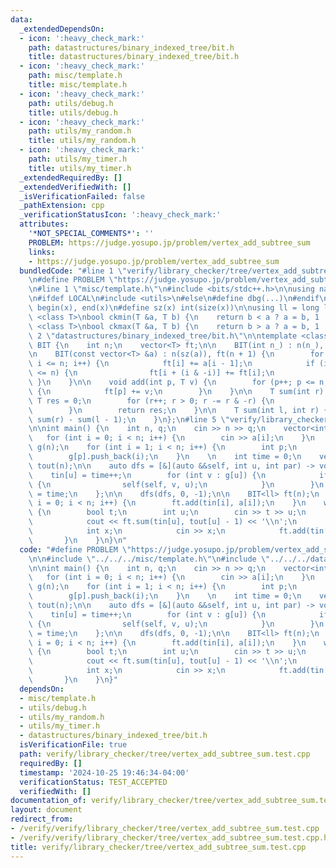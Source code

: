 ```yaml
---
data:
  _extendedDependsOn:
  - icon: ':heavy_check_mark:'
    path: datastructures/binary_indexed_tree/bit.h
    title: datastructures/binary_indexed_tree/bit.h
  - icon: ':heavy_check_mark:'
    path: misc/template.h
    title: misc/template.h
  - icon: ':heavy_check_mark:'
    path: utils/debug.h
    title: utils/debug.h
  - icon: ':heavy_check_mark:'
    path: utils/my_random.h
    title: utils/my_random.h
  - icon: ':heavy_check_mark:'
    path: utils/my_timer.h
    title: utils/my_timer.h
  _extendedRequiredBy: []
  _extendedVerifiedWith: []
  _isVerificationFailed: false
  _pathExtension: cpp
  _verificationStatusIcon: ':heavy_check_mark:'
  attributes:
    '*NOT_SPECIAL_COMMENTS*': ''
    PROBLEM: https://judge.yosupo.jp/problem/vertex_add_subtree_sum
    links:
    - https://judge.yosupo.jp/problem/vertex_add_subtree_sum
  bundledCode: "#line 1 \"verify/library_checker/tree/vertex_add_subtree_sum.test.cpp\"\
    \n#define PROBLEM \"https://judge.yosupo.jp/problem/vertex_add_subtree_sum\"\n\
    \n#line 1 \"misc/template.h\"\n#include <bits/stdc++.h>\n\nusing namespace std;\n\
    \n#ifdef LOCAL\n#include <utils>\n#else\n#define dbg(...)\n#endif\n\n#define all(x)\
    \ begin(x), end(x)\n#define sz(x) int(size(x))\n\nusing ll = long long;\n\ntemplate\
    \ <class T>\nbool ckmin(T &a, T b) {\n    return b < a ? a = b, 1 : 0;\n}\ntemplate\
    \ <class T>\nbool ckmax(T &a, T b) {\n    return b > a ? a = b, 1 : 0;\n}\n#line\
    \ 2 \"datastructures/binary_indexed_tree/bit.h\"\n\ntemplate <class T>\nstruct\
    \ BIT {\n    int n;\n    vector<T> ft;\n\n    BIT(int n_) : n(n_), ft(n + 1) {}\n\
    \n    BIT(const vector<T> &a) : n(sz(a)), ft(n + 1) {\n        for (int i = 1;\
    \ i <= n; i++) {\n            ft[i] += a[i - 1];\n            if (i + (i & -i)\
    \ <= n) {\n                ft[i + (i & -i)] += ft[i];\n            }\n       \
    \ }\n    }\n\n    void add(int p, T v) {\n        for (p++; p <= n; p += p & -p)\
    \ {\n            ft[p] += v;\n        }\n    }\n\n    T sum(int r) {\n       \
    \ T res = 0;\n        for (r++; r > 0; r -= r & -r) {\n            res += ft[r];\n\
    \        }\n        return res;\n    }\n\n    T sum(int l, int r) {\n        return\
    \ sum(r) - sum(l - 1);\n    }\n};\n#line 5 \"verify/library_checker/tree/vertex_add_subtree_sum.test.cpp\"\
    \n\nint main() {\n    int n, q;\n    cin >> n >> q;\n    vector<int> a(n);\n \
    \   for (int i = 0; i < n; i++) {\n        cin >> a[i];\n    }\n    vector<vector<int>>\
    \ g(n);\n    for (int i = 1; i < n; i++) {\n        int p;\n        cin >> p;\n\
    \        g[p].push_back(i);\n    }\n    \n    int time = 0;\n    vector<int> tin(n),\
    \ tout(n);\n\n    auto dfs = [&](auto &&self, int u, int par) -> void {\n    \
    \    tin[u] = time++;\n        for (int v : g[u]) {\n            if (v != par)\
    \ {\n                self(self, v, u);\n            }\n        }\n        tout[u]\
    \ = time;\n    };\n\n    dfs(dfs, 0, -1);\n\n    BIT<ll> ft(n);\n    for (int\
    \ i = 0; i < n; i++) {\n        ft.add(tin[i], a[i]);\n    }\n    while (q--)\
    \ {\n        bool t;\n        int u;\n        cin >> t >> u;\n        if (t) {\n\
    \            cout << ft.sum(tin[u], tout[u] - 1) << '\\n';\n        } else {\n\
    \            int x;\n            cin >> x;\n            ft.add(tin[u], x);\n \
    \       }\n    }\n}\n"
  code: "#define PROBLEM \"https://judge.yosupo.jp/problem/vertex_add_subtree_sum\"\
    \n\n#include \"../../../misc/template.h\"\n#include \"../../../datastructures/binary_indexed_tree/bit.h\"\
    \n\nint main() {\n    int n, q;\n    cin >> n >> q;\n    vector<int> a(n);\n \
    \   for (int i = 0; i < n; i++) {\n        cin >> a[i];\n    }\n    vector<vector<int>>\
    \ g(n);\n    for (int i = 1; i < n; i++) {\n        int p;\n        cin >> p;\n\
    \        g[p].push_back(i);\n    }\n    \n    int time = 0;\n    vector<int> tin(n),\
    \ tout(n);\n\n    auto dfs = [&](auto &&self, int u, int par) -> void {\n    \
    \    tin[u] = time++;\n        for (int v : g[u]) {\n            if (v != par)\
    \ {\n                self(self, v, u);\n            }\n        }\n        tout[u]\
    \ = time;\n    };\n\n    dfs(dfs, 0, -1);\n\n    BIT<ll> ft(n);\n    for (int\
    \ i = 0; i < n; i++) {\n        ft.add(tin[i], a[i]);\n    }\n    while (q--)\
    \ {\n        bool t;\n        int u;\n        cin >> t >> u;\n        if (t) {\n\
    \            cout << ft.sum(tin[u], tout[u] - 1) << '\\n';\n        } else {\n\
    \            int x;\n            cin >> x;\n            ft.add(tin[u], x);\n \
    \       }\n    }\n}"
  dependsOn:
  - misc/template.h
  - utils/debug.h
  - utils/my_random.h
  - utils/my_timer.h
  - datastructures/binary_indexed_tree/bit.h
  isVerificationFile: true
  path: verify/library_checker/tree/vertex_add_subtree_sum.test.cpp
  requiredBy: []
  timestamp: '2024-10-25 19:46:34-04:00'
  verificationStatus: TEST_ACCEPTED
  verifiedWith: []
documentation_of: verify/library_checker/tree/vertex_add_subtree_sum.test.cpp
layout: document
redirect_from:
- /verify/verify/library_checker/tree/vertex_add_subtree_sum.test.cpp
- /verify/verify/library_checker/tree/vertex_add_subtree_sum.test.cpp.html
title: verify/library_checker/tree/vertex_add_subtree_sum.test.cpp
---
```

